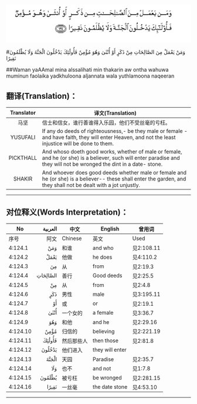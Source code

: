 ![004:124](images/004_124.gif)

#وَمَنْ يَعْمَلْ مِنَ الصَّالِحَاتِ مِنْ ذَكَرٍ أَوْ أُنْثَىٰ وَهُوَ مُؤْمِنٌ فَأُولَٰئِكَ يَدْخُلُونَ الْجَنَّةَ وَلَا يُظْلَمُونَ نَقِيرًا 

##Waman yaAAmal mina alssalihati min thakarin aw ontha wahuwa muminun faolaika yadkhuloona aljannata wala yuthlamoona naqeeran 

## 翻译(Translation)：

| Translator | 译文(Translation)                                            |
| :--------: | ------------------------------------------------------------ |
|    马坚    | 信士和信女，谁行善谁得入乐园，他们不受丝毫的亏枉。           |
|  YUSUFALI  | If any do deeds of righteousness,- be they male or female - and have faith, they will enter Heaven, and not the least injustice will be done to them. |
| PICKTHALL  | And whoso doeth good works, whether of male or female, and he (or she) is a believer, such will enter paradise and they will not be wronged the dint in a date- stone. |
|   SHAKIR   | And whoever does good deeds whether male or female and he (or she) is a believer-- these shall enter the garden, and they shall not be dealt with a jot unjustly. |

---

## 对位释义(Words Interpretation)：

| No   | العربية | 中文    | English | 曾用词 |
| ---- | ------: | ------- | ------- | ------ |
| 序号 |    阿文 | Chinese | 英文    | Used   |
| 4:124.1  | وَمَنْ      | 和谁       | and who         | 见2:108.11 |
| 4:124.2  | يَعْمَلْ     | 他做       | he does         | 见4:110.2  |
| 4:124.3  | مِنَ       | 从         | from            | 见2:19.3 |
| 4:124.4  | الصَّالِحَاتِ | 善行       | Good deeds      | 见2:25.5   |
| 4:124.5  | مِنْ       | 从         | from            | 见2:4.8    |
| 4:124.6  | ذَكَرٍ      | 男性       | male            | 见3:195.11 |
| 4:124.7  | أَوْ       | 或         | or              | 见2:19.1   |
| 4:124.8  | أُنْثَىٰ     | 一个女的   | a female        | 见3:36.7   |
| 4:124.9  | وَهُوَ      | 和他       | and he          | 见2:29.16  |
| 4:124.10 | مُؤْمِنٌ     | 归信的     | believing       | 见2:221.19 |
| 4:124.11 | فَأُولَٰئِكَ   | 然后那些人 | then those      | 见2:81.8   |
| 4:124.12 | يَدْخُلُونَ   | 他们进入   | they will enter |            |
| 4:124.13 | الْجَنَّةَ    | 天园       | Paradise        | 见2:35.7   |
| 4:124.14 | وَلَا      | 也不       | and not         | 见1:7.8    |
| 4:124.15 | يُظْلَمُونَ   | 被亏枉     | be wronged      | 见2:281.15 |
| 4:124.16 | نَقِيرًا    | 一丝毫     | the date stone  | 见4:53.10  |

---
